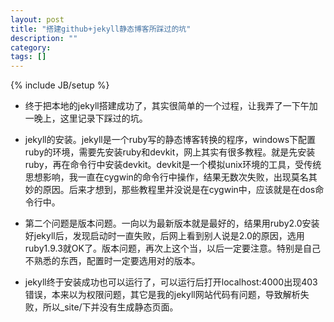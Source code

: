 ```yaml
---
layout: post
title: "搭建github+jekyll静态博客所踩过的坑"
description: ""
category: 
tags: []
---
```

{% include JB/setup %}



- 终于把本地的jekyll搭建成功了，其实很简单的一个过程，让我弄了一下午加一晚上，这里记录下踩过的坑。

- jekyll的安装。jekyll是一个ruby写的静态博客转换的程序，windows下配置ruby的环境，需要先安装ruby和devkit，网上其实有很多教程。就是先安装ruby，再在命令行中安装devkit。devkit是一个模拟unix环境的工具，受传统思想影响，我一直在cygwin的命令行中操作，结果无数次失败，出现莫名其妙的原因。后来才想到，那些教程里并没说是在cygwin中，应该就是在dos命令行中。

- 第二个问题是版本问题。一向以为最新版本就是最好的，结果用ruby2.0安装好jekyll后，发现启动时一直失败，后网上看到别人说是2.0的原因，选用ruby1.9.3就OK了。版本问题，再次上这个当，以后一定要注意。特别是自己不熟悉的东西，配置时一定要选用对的版本。

- jekyll终于安装成功也可以运行了，可以运行后打开localhost:4000出现403错误，本来以为权限问题，其它是我的jekyll网站代码有问题，导致解析失败，所以_site/下并没有生成静态页面。
